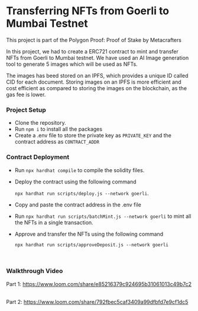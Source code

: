 # Transferring NFTs from Goerli to Mumbai Testnet

This project is part of the Polygon Proof: Proof of Stake  by Metacrafters

In this project, we had to create a ERC721 contract to mint and transfer NFTs from Goerli to Mumbai testnet. We have used an AI Image generation tool to generate 5 images which will be used as NFTs.
&nbsp;


The images has beed stored on an IPFS, which provides a unique ID called CID for each document. Storing images on an IPFS is more efficient and cost efficient as compared to storing the images on the blockchain, as the gas fee is lower.
&nbsp;
&nbsp;

### Project Setup

- Clone the repository.
- Run `npm i` to install all the packages
- Create a .env file to store the private key as `PRIVATE_KEY` and the contract address as `CONTRACT_ADDR`


### Contract Deployment

 - Run `npx hardhat compile` to compile the solidity files.
 - Deploy the contract using the following command 
   &nbsp;
   
   `npx hardhat run scripts/deploy.js --network goerli`.
 - Copy and paste the contract address in the .env file
 - Run `npx hardhat run scripts/batchMint.js --network goerli` to mint all the NFTs in a single transaction.
 - Approve and transfer the NFTs using the following command
    &nbsp;

   `npx hardhat run scripts/approveDeposit.js --network goerli`

&nbsp;

### Walkthrough Video

Part 1: https://www.loom.com/share/e85216379c924695b31061013c49b7c2
&nbsp;

Part 2: https://www.loom.com/share/792fbec5caf3409a99dfbfd7e9cf1dc5
